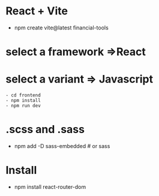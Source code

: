 # React + Vite

- npm create vite@latest financial-tools

# select a framework =>React

# select a variant => Javascript
    - cd frontend
    - npm install
    - npm run dev

# .scss and .sass

- npm add -D sass-embedded # or sass

# Install

- npm install react-router-dom
